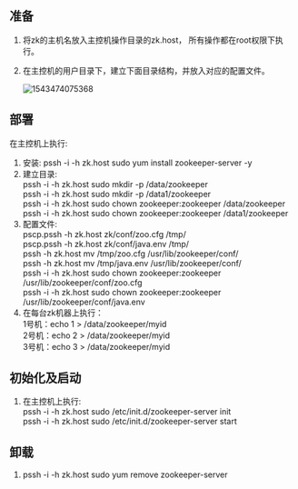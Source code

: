 ## 准备
1. 将zk的主机名放入主控机操作目录的zk.host， 所有操作都在root权限下执行。  

2. 在主控机的用户目录下，建立下面目录结构，并放入对应的配置文件。  

   ![1543474075368](C:\Users\lenovo\AppData\Roaming\Typora\typora-user-images\1543474075368.png)
## 部署
在主控机上执行:  
1. 安装: pssh -i -h zk.host sudo yum install zookeeper-server -y  
2. 建立目录:  
   pssh -i -h zk.host sudo mkdir -p /data/zookeeper  
   pssh -i -h zk.host sudo mkdir -p /data1/zookeeper  
   pssh -i -h zk.host sudo chown zookeeper:zookeeper /data/zookeeper  
   pssh -i -h zk.host sudo chown zookeeper:zookeeper /data1/zookeeper   
3. 配置文件:  
   pscp.pssh -h zk.host  zk/conf/zoo.cfg /tmp/  
   pscp.pssh -h zk.host zk/conf/java.env /tmp/  
   pssh -h zk.host mv /tmp/zoo.cfg /usr/lib/zookeeper/conf/  
   pssh -h zk.host mv /tmp/java.env /usr/lib/zookeeper/conf/  
   pssh -i -h zk.host sudo chown zookeeper:zookeeper /usr/lib/zookeeper/conf/zoo.cfg  
   pssh -i -h zk.host sudo chown zookeeper:zookeeper /usr/lib/zookeeper/conf/java.env  
4. 在每台zk机器上执行：  
   1号机：echo 1 > /data/zookeeper/myid  
   2号机：echo 2 > /data/zookeeper/myid  
   3号机：echo 3 > /data/zookeeper/myid  
## 初始化及启动  
1. 在主控机上执行:  
   pssh -i -h zk.host sudo /etc/init.d/zookeeper-server init  
   pssh -i -h zk.host sudo /etc/init.d/zookeeper-server start  
## 卸载  
1. pssh -i -h zk.host sudo yum remove zookeeper-server   